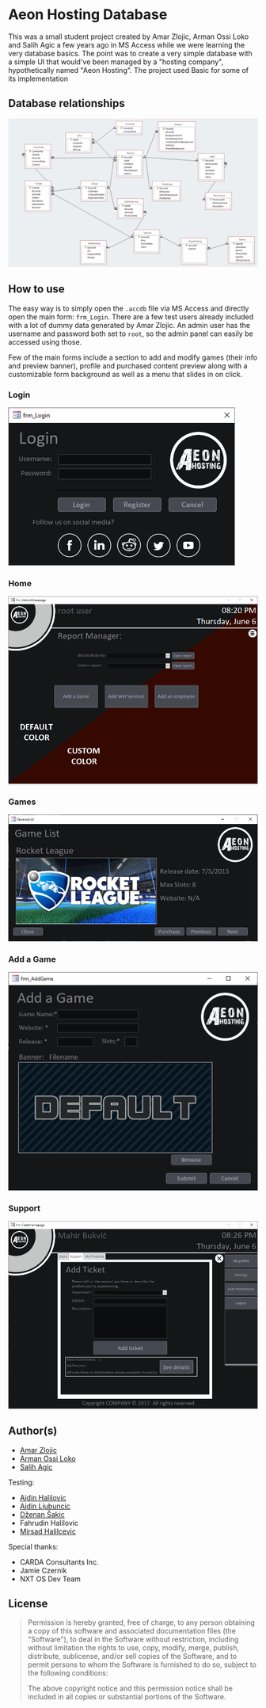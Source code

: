 # Aeon Hosting Database

This was a small student project created by Amar Zlojic, Arman Ossi Loko and Salih Agic a few years ago in MS Access while we were learning the very database basics. The point was to create a very simple database with a simple UI that would've been managed by a "hosting company", hypothetically named "Aeon Hosting". The project used Basic for some of its implementation 

## Database relationships

![](https://raw.githubusercontent.com/TheDoomKing/Aeon-Hosting/master/Hosting%20-%20Relationships.png "Relationships")

## How to use

The easy way is to simply open the `.accdb` file via MS Access and directly open the main form: `frm_Login`. There are a few test users already included with a lot of dummy data generated by Amar Zlojic. An admin user has the username and password both set to `root`, so the admin panel can easily be accessed using those.

Few of the main forms include a section to add and modify games (their info and preview banner), profile and purchased content preview along with a customizable form background as well as a menu that slides in on click.

### Login

![](https://raw.githubusercontent.com/TheDoomKing/Aeon-Hosting/master/UI%20Preview/Login.png "Login Form")

### Home

![](https://raw.githubusercontent.com/TheDoomKing/Aeon-Hosting/master/UI%20Preview/Home.png "Home panel")

### Games

![](https://raw.githubusercontent.com/TheDoomKing/Aeon-Hosting/master/UI%20Preview/Games.png "Game preview")

### Add a Game

![](https://raw.githubusercontent.com/TheDoomKing/Aeon-Hosting/master/UI%20Preview/AddGame.png "Adding a game")

### Support

![](https://raw.githubusercontent.com/TheDoomKing/Aeon-Hosting/master/UI%20Preview/Support.png "Request support") 

## Author(s)

-	[Amar Zlojic](https://github.com/amar771)
-	[Arman Ossi Loko](https://github.com/TheDoomKing)
-	[Salih Agic](https://github.com/Agic98)

Testing:

-	[Ajdin Halilovic](https://github.com/AjdinHalilovic)
-	[Ajdin Ljubuncic](https://github.com/Quarterity)
-	[Dženan Šakic](https://github.com/DzenanSakic)
-	Fahrudin Halilovic
-	[Mirsad Halilcevic](https://github.com/sixaphone)

Special thanks:
-	CARDA Consultants Inc.
-	Jamie Czernik
- NXT OS Dev Team


## License

> Permission is hereby granted, free of charge, to any person obtaining a copy of this software and associated documentation files (the "Software"), to deal in the Software without restriction, including without limitation the rights to use, copy, modify, merge, publish, distribute, sublicense, and/or sell copies of the Software, and to permit persons to whom the Software is furnished to do so, subject to the following conditions:
> 
> The above copyright notice and this permission notice shall be included in all copies or substantial portions of the Software.